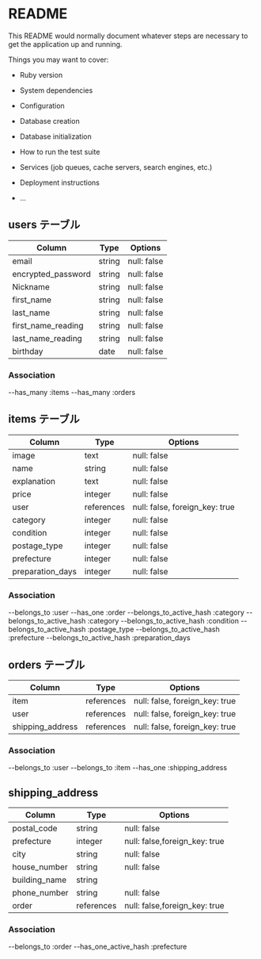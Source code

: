 # README

This README would normally document whatever steps are necessary to get the
application up and running.

Things you may want to cover:

* Ruby version

* System dependencies

* Configuration

* Database creation

* Database initialization

* How to run the test suite

* Services (job queues, cache servers, search engines, etc.)

* Deployment instructions

* ...
## users テーブル
| Column             | Type   | Options     |
| ------------------ | ------ | ----------- |
| email              | string | null: false |
| encrypted_password | string | null: false |
| Nickname           | string | null: false |
| first_name         | string | null: false |
| last_name          | string | null: false |
| first_name_reading | string | null: false |
| last_name_reading  | string | null: false |
| birthday           | date   | null: false |

### Association

--has_many :items
--has_many :orders

## items テーブル

| Column             | Type       | Options                       |
| ------------------ | -----------| ----------------------------- |
| image              | text       | null: false                   |
| name               | string     | null: false                   |
| explanation        | text       | null: false                   |
| price              | integer    | null: false                   |
| user               | references | null: false, foreign_key: true|
| category           | integer    | null: false                   |
| condition          | integer    | null: false                   |
| postage_type       | integer    | null: false                   |
| prefecture         | integer    | null: false                   |
| preparation_days   | integer    | null: false                   |

### Association

--belongs_to :user
--has_one :order
--belongs_to_active_hash :category
--belongs_to_active_hash :category
--belongs_to_active_hash :condition
--belongs_to_active_hash :postage_type
--belongs_to_active_hash :prefecture
--belongs_to_active_hash :preparation_days

## orders テーブル

| Column             | Type       | Options                       |
| ------------------ | -----------| ----------------------------- |
| item               | references | null: false, foreign_key: true|
| user               | references | null: false, foreign_key: true|
| shipping_address   | references | null: false, foreign_key: true|

### Association

--belongs_to :user
--belongs_to :item
--has_one :shipping_address

## shipping_address 

| Column             | Type       | Options                      |
| ------------------ | -----------| -----------------------------|
| postal_code        | string     | null: false                  |
| prefecture         | integer    | null: false,foreign_key: true|
| city               | string     | null: false                  |
| house_number       | string     | null: false                  |
| building_name      | string     |                              |
| phone_number       | string     | null: false                  |
| order              | references | null: false,foreign_key: true|
### Association

--belongs_to :order
--has_one_active_hash :prefecture
